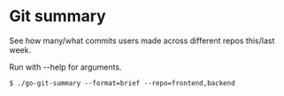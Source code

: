 Git summary
=====

See how many/what commits users made across different repos this/last week.

Run with --help for arguments.


```
$ ./go-git-summary --format=brief --repo=frontend,backend
```
